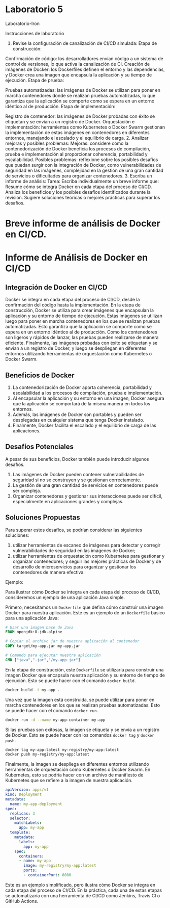# Laboratorio 5
Laboratorio-Iron

Instrucciones de laboratorio
1. Revise la configuración de canalización de CI/CD simulada:
   Etapa de construcción:

Confirmación de código: los desarrolladores envían código a un sistema de control de versiones, lo que activa la canalización de CI.
Creación de imágenes de Docker: los Dockerfiles definen el entorno y las dependencias, y Docker crea una imagen que encapsula la aplicación y su tiempo de ejecución.
Etapa de prueba:

Pruebas automatizadas: las imágenes de Docker se utilizan para poner en marcha contenedores donde se realizan pruebas automatizadas, lo que garantiza que la aplicación se comporte como se espera en un entorno idéntico al de producción.
Etapa de implementación:

Registro de contenedor: las imágenes de Docker probadas con éxito se etiquetan y se envían a un registro de Docker.
Orquestación e implementación: herramientas como Kubernetes o Docker Swarm gestionan la implementación de estas imágenes en contenedores en diferentes entornos, manejando el escalado y el equilibrio de carga.
2. Analizar mejoras y posibles problemas:
   Mejoras: considere cómo la contenedorización de Docker beneficia los procesos de compilación, prueba e implementación al proporcionar coherencia, portabilidad y escalabilidad.
   Posibles problemas: reflexione sobre los posibles desafíos que puedan surgir con la integración de Docker, como vulnerabilidades de seguridad en las imágenes, complejidad en la gestión de una gran cantidad de servicios o dificultades para organizar contenedores.
3. Escriba un informe de análisis:
   Tarea: Escriba individualmente un breve informe que:
   Resume cómo se integra Docker en cada etapa del proceso de CI/CD.
   Analiza los beneficios y los posibles desafíos identificados durante la revisión.
   Sugiere soluciones teóricas o mejores prácticas para superar los desafíos.

# Breve informe de análisis de Docker en CI/CD.

# Informe de Análisis de Docker en CI/CD

## Integración de Docker en CI/CD
Docker se integra en cada etapa del proceso de CI/CD, desde la confirmación del código hasta la implementación. 
En la etapa de construcción, Docker se utiliza para crear imágenes que encapsulan la aplicación y su entorno de tiempo de ejecución. 
Estas imágenes se utilizan luego para poner en marcha contenedores en los que se realizan pruebas automatizadas.
Esto garantiza que la aplicación se comporte como se espera en un entorno idéntico al de producción. Como los contenedores son ligeros y rápidos de lanzar, las pruebas pueden realizarse de manera eficiente.
Finalmente, las imágenes probadas con éxito se etiquetan y se envían a un registro de Docker, y luego se despliegan en diferentes entornos utilizando herramientas de orquestación como Kubernetes o Docker Swarm.

## Beneficios de Docker
1. La contenedorización de Docker aporta coherencia, portabilidad y escalabilidad a los procesos de compilación, prueba e implementación. 
2. Al encapsular la aplicación y su entorno en una imagen, Docker asegura que la aplicación se comportará de la misma manera en todos los entornos. 
3. Además, las imágenes de Docker son portables y pueden ser desplegadas en cualquier sistema que tenga Docker instalado. 
4. Finalmente, Docker facilita el escalado y el equilibrio de carga de las aplicaciones.

## Desafíos Potenciales
A pesar de sus beneficios, Docker también puede introducir algunos desafíos. 
1. Las imágenes de Docker pueden contener vulnerabilidades de seguridad si no se construyen y se gestionan correctamente. 
2. La gestión de una gran cantidad de servicios en contenedores puede ser compleja. 
3. Organizar contenedores y gestionar sus interacciones puede ser difícil, especialmente en aplicaciones grandes y complejas.

## Soluciones Propuestas
Para superar estos desafíos, se podrían considerar las siguientes soluciones: 
1. utilizar herramientas de escaneo de imágenes para detectar y corregir vulnerabilidades de seguridad en las imágenes de Docker; 
2. utilizar herramientas de orquestación como Kubernetes para gestionar y organizar contenedores; 
y seguir las mejores prácticas de Docker y de desarrollo de microservicios para organizar y gestionar los contenedores de manera efectiva.

Ejemplo:

Para ilustrar cómo Docker se integra en cada etapa del proceso de CI/CD, consideremos un ejemplo de una aplicación Java simple.

Primero, necesitamos un `Dockerfile` que defina cómo construir una imagen Docker para nuestra aplicación. Este es un ejemplo de un `Dockerfile` básico para una aplicación Java:

```Dockerfile
# Usar una imagen base de Java
FROM openjdk:8-jdk-alpine

# Copiar el archivo jar de nuestra aplicación al contenedor
COPY target/my-app.jar my-app.jar

# Comando para ejecutar nuestra aplicación
CMD ["java","-jar","/my-app.jar"]
```

En la etapa de construcción, este `Dockerfile` se utilizaría para construir una imagen Docker que encapsula nuestra aplicación y su entorno de tiempo de ejecución. Esto se puede hacer con el comando `docker build`.

```bash
docker build -t my-app .
```

Una vez que la imagen está construida, se puede utilizar para poner en marcha contenedores en los que se realizan pruebas automatizadas. Esto se puede hacer con el comando `docker run`.

```bash
docker run -d --name my-app-container my-app
```

Si las pruebas son exitosas, la imagen se etiqueta y se envía a un registro de Docker. Esto se puede hacer con los comandos `docker tag` y `docker push`.

```bash
docker tag my-app:latest my-registry/my-app:latest
docker push my-registry/my-app:latest
```

Finalmente, la imagen se despliega en diferentes entornos utilizando herramientas de orquestación como Kubernetes o Docker Swarm. En Kubernetes, esto se podría hacer con un archivo de manifiesto de Kubernetes que se refiere a la imagen de nuestra aplicación.

```yaml
apiVersion: apps/v1
kind: Deployment
metadata:
  name: my-app-deployment
spec:
  replicas: 3
  selector:
    matchLabels:
      app: my-app
  template:
    metadata:
      labels:
        app: my-app
    spec:
      containers:
      - name: my-app
        image: my-registry/my-app:latest
        ports:
        - containerPort: 8080
```

Este es un ejemplo simplificado, pero ilustra cómo Docker se integra en cada etapa del proceso de CI/CD. En la práctica, cada una de estas etapas se automatizaría con una herramienta de CI/CD como Jenkins, Travis CI o GitHub Actions.
